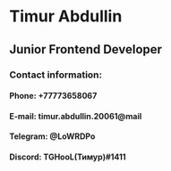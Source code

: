# Timur Abdullin

## Junior Frontend Developer

### Contact information:
#### Phone: +77773658067
#### E-mail: timur.abdullin.20061@mail
#### Telegram: @LoWRDPo
#### Discord: TGHooL(Тимур)#1411
